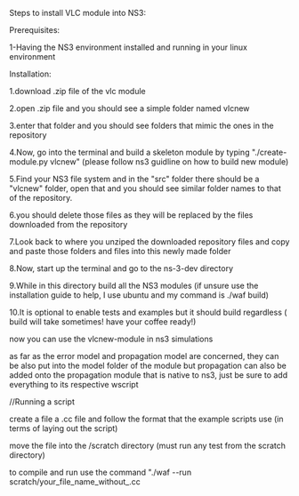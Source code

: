 Steps to install VLC module into NS3:

Prerequisites:

1-Having the NS3 environment installed and running in your linux environment

Installation:

1.download .zip file of the vlc module

2.open .zip file and you should see a simple folder named vlcnew

3.enter that folder and you should see folders that mimic the ones in the repository

4.Now, go into the terminal and build a skeleton module by typing "./create-module.py vlcnew" (please follow ns3 guidline on how to build new module)

5.Find your NS3 file system and in the "src" folder there should be a "vlcnew" folder, open that and you should see similar folder names to that of the repository.

6.you should delete those files as they will be replaced by the files downloaded from the repository

7.Look back to where you unziped the downloaded repository files and copy and paste those folders and files into this newly made folder

8.Now, start up the terminal and go to the ns-3-dev directory

9.While in this directory build all the NS3 modules (if unsure use the installation guide to help, I use ubuntu and my command is ./waf build)

10.It is optional to enable tests and examples but it should build regardless ( build will take sometimes! have your coffee ready!)

now you can use the vlcnew-module in ns3 simulations

as far as the error model and propagation model are concerned, they can be also put into the model folder of the module but propagation can also be added onto the propagation module that is native to ns3, just be sure to add everything to its respective wscript

//Running a script

create a file a .cc file and follow the format that the example scripts use (in terms of laying out the script)

move the file into the /scratch directory (must run any test from the scratch directory)

to compile and run use the command "./waf --run scratch/your_file_name_without_.cc
